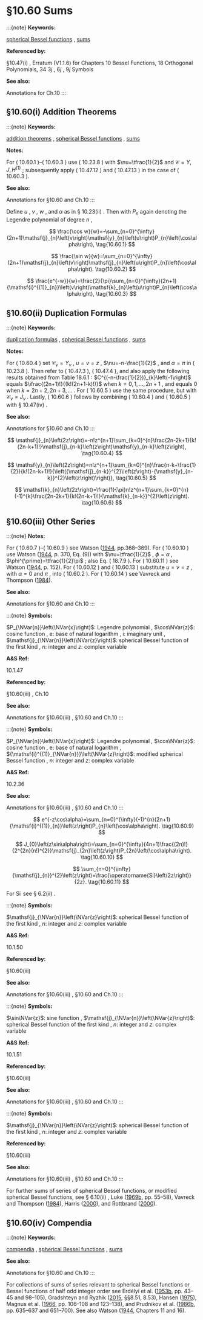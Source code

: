 # §10.60 Sums

:::{note}
**Keywords:**

[spherical Bessel functions](http://dlmf.nist.gov/search/search?q=spherical%20Bessel%20functions) , [sums](http://dlmf.nist.gov/search/search?q=sums)

**Referenced by:**

§10.47(i) , Erratum (V1.1.6) for Chapters 10 Bessel Functions, 18 Orthogonal Polynomials, 34 3*j* , 6*j* , 9*j* Symbols

**See also:**

Annotations for Ch.10
:::


## §10.60(i) Addition Theorems

:::{note}
**Keywords:**

[addition theorems](http://dlmf.nist.gov/search/search?q=addition%20theorems) , [spherical Bessel functions](http://dlmf.nist.gov/search/search?q=spherical%20Bessel%20functions) , [sums](http://dlmf.nist.gov/search/search?q=sums)

**Notes:**

For ( 10.60.1 )–( 10.60.3 ) use ( 10.23.8 ) with $\nu=\tfrac{1}{2}$ and $\mathscr{C}=Y,J,{H^{(1)}}$ ; subsequently apply ( 10.47.12 ) and ( 10.47.13 ) in the case of ( 10.60.3 ).

**See also:**

Annotations for §10.60 and Ch.10
:::

Define $u$ , $v$ , $w$ , and $\alpha$ as in § 10.23(ii) . Then with $P_{n}$ again denoting the Legendre polynomial of degree $n$ ,


<a id="E1"></a>
$$
\frac{\cos w}{w}=-\sum_{n=0}^{\infty}(2n+1)\mathsf{j}_{n}\left(v\right)\mathsf{y}_{n}\left(u\right)P_{n}\left(\cos\alpha\right), \tag{10.60.1}
$$


<a id="E2"></a>
$$
\frac{\sin w}{w}=\sum_{n=0}^{\infty}(2n+1)\mathsf{j}_{n}\left(v\right)\mathsf{j}_{n}\left(u\right)P_{n}\left(\cos\alpha\right). \tag{10.60.2}
$$


<a id="E3"></a>
$$
\frac{e^{-w}}{w}=\frac{2}{\pi}\sum_{n=0}^{\infty}(2n+1){\mathsf{i}^{(1)}_{n}}\left(v\right)\mathsf{k}_{n}\left(u\right)P_{n}\left(\cos\alpha\right), \tag{10.60.3}
$$


## §10.60(ii) Duplication Formulas

:::{note}
**Keywords:**

[duplication formulas](http://dlmf.nist.gov/search/search?q=duplication%20formulas) , [spherical Bessel functions](http://dlmf.nist.gov/search/search?q=spherical%20Bessel%20functions) , [sums](http://dlmf.nist.gov/search/search?q=sums)

**Notes:**

For ( 10.60.4 ) set $\mathscr{C}_{\nu}=Y_{\nu}$ , $u=v=z$ , $\nu=-n-\frac{1}{2}$ , and $\alpha=\pi$ in ( 10.23.8 ). Then refer to ( 10.47.3 ), ( 10.47.4 ), and also apply the following results obtained from Table 18.6.1 : $C^{(-n-\frac{1}{2})}_{k}\left(-1\right)$ equals $\ifrac{(2n+1)!}{(k!(2n+1-k)!)}$ when $k=0,1,\dots,2n+1$ , and equals $0$ when $k=2n+2,2n+3,\dots$ . For ( 10.60.5 ) use the same procedure, but with $\mathscr{C}_{\nu}=J_{\nu}$ . Lastly, ( 10.60.6 ) follows by combining ( 10.60.4 ) and ( 10.60.5 ) with § 10.47(iv) .

**See also:**

Annotations for §10.60 and Ch.10
:::


<a id="E4"></a>
$$
\mathsf{j}_{n}\left(2z\right)=-n!z^{n+1}\sum_{k=0}^{n}\frac{2n-2k+1}{k!(2n-k+1)!}\mathsf{j}_{n-k}\left(z\right)\mathsf{y}_{n-k}\left(z\right), \tag{10.60.4}
$$


<a id="E5"></a>
$$
\mathsf{y}_{n}\left(2z\right)=n!z^{n+1}\sum_{k=0}^{n}\frac{n-k+\frac{1}{2}}{k!(2n-k+1)!}{\left({\mathsf{j}_{n-k}}^{2}\left(z\right)-{\mathsf{y}_{n-k}}^{2}\left(z\right)\right)}, \tag{10.60.5}
$$


<a id="E6"></a>
$$
\mathsf{k}_{n}\left(2z\right)=\frac{1}{\pi}n!z^{n+1}\sum_{k=0}^{n}(-1)^{k}\frac{2n-2k+1}{k!(2n-k+1)!}{\mathsf{k}_{n-k}}^{2}\left(z\right). \tag{10.60.6}
$$


## §10.60(iii) Other Series

:::{note}
**Notes:**

For ( 10.60.7 )–( 10.60.9 ) see Watson ([1944](./bib/W.html#bib2380 "A Treatise on the Theory of Bessel Functions"), pp.368–369). For ( 10.60.10 ) use Watson ([1944](./bib/W.html#bib2380 "A Treatise on the Theory of Bessel Functions"), p. 370, Eq. (9)) with $\nu=\tfrac{1}{2}$ , $\phi=\alpha$ , $\phi^{\prime}=\tfrac{1}{2}\pi$ ; also Eq. ( 18.7.9 ). For ( 10.60.11 ) see Watson ([1944](./bib/W.html#bib2380 "A Treatise on the Theory of Bessel Functions"), p. 152). For ( 10.60.12 ) and ( 10.60.13 ) substitute $u=v=z$ , with $\alpha=0$ and $\pi$ , into ( 10.60.2 ). For ( 10.60.14 ) see Vavreck and Thompson ([1984](./bib/V.html#bib2324 "Some novel infinite series of spherical Bessel functions")).

**See also:**

Annotations for §10.60 and Ch.10
:::

:::{note}
**Symbols:**

$P_{\NVar{n}}\left(\NVar{x}\right)$: Legendre polynomial , $\cos\NVar{z}$: cosine function , $\mathrm{e}$: base of natural logarithm , $\mathrm{i}$: imaginary unit , $\mathsf{j}_{\NVar{n}}\left(\NVar{z}\right)$: spherical Bessel function of the first kind , $n$: integer and $z$: complex variable

**A&S Ref:**

10.1.47

**Referenced by:**

§10.60(iii) , Ch.10

**See also:**

Annotations for §10.60(iii) , §10.60 and Ch.10
:::

:::{note}
**Symbols:**

$P_{\NVar{n}}\left(\NVar{x}\right)$: Legendre polynomial , $\cos\NVar{z}$: cosine function , $\mathrm{e}$: base of natural logarithm , ${\mathsf{i}^{(1)}_{\NVar{n}}}\left(\NVar{z}\right)$: modified spherical Bessel function , $n$: integer and $z$: complex variable

**A&S Ref:**

10.2.36

**See also:**

Annotations for §10.60(iii) , §10.60 and Ch.10
:::


<a id="E9"></a>
$$
e^{-z\cos\alpha}=\sum_{n=0}^{\infty}(-1)^{n}(2n+1){\mathsf{i}^{(1)}_{n}}\left(z\right)P_{n}\left(\cos\alpha\right). \tag{10.60.9}
$$


<a id="E10"></a>
$$
J_{0}\left(z\sin\alpha\right)=\sum_{n=0}^{\infty}(4n+1)\frac{(2n)!}{2^{2n}(n!)^{2}}\mathsf{j}_{2n}\left(z\right)P_{2n}\left(\cos\alpha\right). \tag{10.60.10}
$$


<a id="E11"></a>
$$
\sum_{n=0}^{\infty}{\mathsf{j}_{n}}^{2}\left(z\right)=\frac{\operatorname{Si}\left(2z\right)}{2z}. \tag{10.60.11}
$$

For $\operatorname{Si}$ see § 6.2(ii) .

:::{note}
**Symbols:**

$\mathsf{j}_{\NVar{n}}\left(\NVar{z}\right)$: spherical Bessel function of the first kind , $n$: integer and $z$: complex variable

**A&S Ref:**

10.1.50

**Referenced by:**

§10.60(iii)

**See also:**

Annotations for §10.60(iii) , §10.60 and Ch.10
:::

:::{note}
**Symbols:**

$\sin\NVar{z}$: sine function , $\mathsf{j}_{\NVar{n}}\left(\NVar{z}\right)$: spherical Bessel function of the first kind , $n$: integer and $z$: complex variable

**A&S Ref:**

10.1.51

**Referenced by:**

§10.60(iii)

**See also:**

Annotations for §10.60(iii) , §10.60 and Ch.10
:::

:::{note}
**Symbols:**

$\mathsf{j}_{\NVar{n}}\left(\NVar{z}\right)$: spherical Bessel function of the first kind , $n$: integer and $z$: complex variable

**Referenced by:**

§10.60(iii)

**See also:**

Annotations for §10.60(iii) , §10.60 and Ch.10
:::

For further sums of series of spherical Bessel functions, or modified spherical Bessel functions, see § 6.10(ii) , Luke ([1969b](./bib/L.html#bib1496 "The Special Functions and their Approximations. Vol. 2"), pp. 55–58), Vavreck and Thompson ([1984](./bib/V.html#bib2324 "Some novel infinite series of spherical Bessel functions")), Harris ([2000](./bib/H.html#bib1050 "Spherical Bessel expansions of sine, cosine, and exponential integrals")), and Rottbrand ([2000](./bib/R.html#bib2655 "Finite-sum rules for Macdonald’s functions and Hankel’s symbols")).


## §10.60(iv) Compendia

:::{note}
**Keywords:**

[compendia](http://dlmf.nist.gov/search/search?q=compendia) , [spherical Bessel functions](http://dlmf.nist.gov/search/search?q=spherical%20Bessel%20functions) , [sums](http://dlmf.nist.gov/search/search?q=sums)

**See also:**

Annotations for §10.60 and Ch.10
:::

For collections of sums of series relevant to spherical Bessel functions or Bessel functions of half odd integer order see Erdélyi et al. ([1953b](./bib/E.html#bib752 "Higher Transcendental Functions. Vol. II"), pp. 43–45 and 98–105), Gradshteyn and Ryzhik ([2015](./bib/G.html#bib972 "Table of integrals, series, and products"), §§8.51, 8.53), Hansen ([1975](./bib/H.html#bib1035 "A Table of Series and Products")), Magnus et al. ([1966](./bib/M.html#bib1534 "Formulas and Theorems for the Special Functions of Mathematical Physics"), pp. 106–108 and 123–138), and Prudnikov et al. ([1986b](./bib/P.html#bib1903 "Integrals and Series: Special Functions, Vol. 2"), pp. 635–637 and 651–700). See also Watson ([1944](./bib/W.html#bib2380 "A Treatise on the Theory of Bessel Functions"), Chapters 11 and 16).
